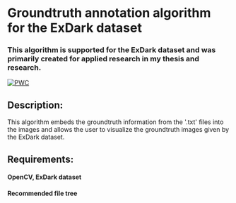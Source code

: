 # Groundtruth annotation algorithm for the ExDark dataset
### This algorithm is supported for the ExDark dataset and was primarily created for applied research in my thesis and research.
[![PWC](https://img.shields.io/badge/Dataset-ExDark%20dataset-red?url=https://github.com/cs-chan/Exclusively-Dark-Image-Dataset)](https://github.com/cs-chan/Exclusively-Dark-Image-Dataset&label)

## Description:
This algorithm embeds the groundtruth information from the '.txt' files into the images and allows the user to visualize the groundtruth images given by the ExDark dataset.

## Requirements:
#### OpenCV, ExDark dataset
#### Recommended file tree 

